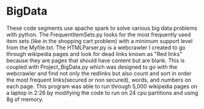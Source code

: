 # BigData

These code segments use apache spark to solve various big data problems with python. The FrequentItemSets.py looks for the most frequently used item sets (like in the shopping cart problem) with a minimum support level from the Myfile.txt. The HTMLParser.py is a webcrawler I created to go through wikipedia pages and look for dead links known as "Red links" because they are pages that should have content but are blank. This is coupled with Project_BigData.py which was designed to go with the webcrawler and find not only the redlinks but also count and sort in order the most frequent links(secured or non secured), words, and numbers on each page. This program was able to run through 5,000 wikipedia pages on a laptop in 2:26 by modifying the code to run on 24 cpu partitions and using 8g of memory.
